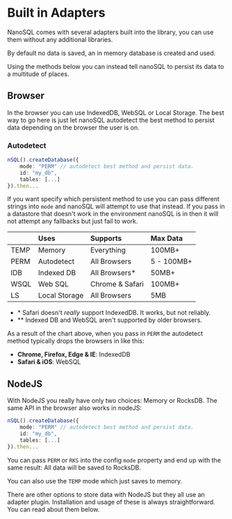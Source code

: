 # Built in Adapters



NanoSQL comes with several adapters built into the library, you can use them without any additional libraries.

By default no data is saved, an in memory database is created and used.

Using the methods below you can instead tell nanoSQL to persist its data to a multitude of places.

## Browser

In the browser you can use IndexedDB, WebSQL or Local Storage. The best way to go here is just let nanoSQL autodetect the best method to persist data depending on the browser the user is on.

### Autodetect

```typescript
nSQL().createDatabase({
    mode: "PERM" // autodetect best method and persist data.
    id: "my_db",
    tables: [...]
}).then...
```

If you want specify which persistent method to use you can pass different strings into `mode` and nanoSQL will attempt to use that instead. If you pass in a datastore that doesn't work in the environment nanoSQL is in then it will not attempt any fallbacks but just fail to work.

|  | Uses | Supports | Max Data |
| :--- | :--- | :--- | :--- |
| TEMP | Memory | Everything | 100MB+ |
| PERM | Autodetect | All Browsers | 5 - 100MB+ |
| IDB | Indexed DB | All Browsers\* | 50MB+ |
| WSQL | Web SQL | Chrome & Safari | 100MB+ |
| LS | Local Storage | All Browsers | 5MB |

* \* Safari doesn't _really_ support IndexedDB.  It works, but not reliably.
* \*\* Indexed DB and WebSQL aren't supported by older browsers.

As a result of the chart above, when you pass in `PERM` the autodetect method typically drops the browsers in like this:

* **Chrome, Firefox, Edge & IE**: IndexedDB
* **Safari & iOS**: WebSQL

## NodeJS

With NodeJS you really have only two choices: Memory or RocksDB. The same API in the browser also works in nodeJS:

```typescript
nSQL().createDatabase({
    mode: "PERM" // autodetect best method and persist data.
    id: "my_db",
    tables: [...]
}).then...
```

You can pass `PERM` or `RKS` into the config `mode` property and end up with the same result: All data will be saved to RocksDB.

You can also use the `TEMP` mode which just saves to memory.

There are other options to store data with NodeJS but they all use an adapter plugin. Installation and usage of these is always straightforward. You can read about them below.